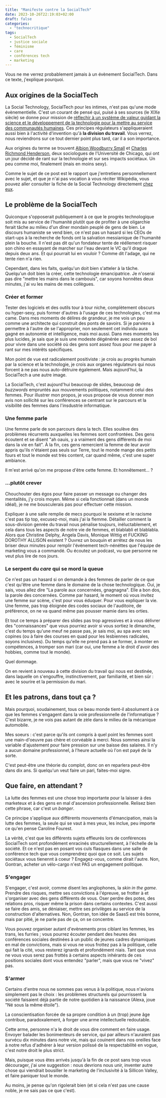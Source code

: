 ```yaml
---
title: "Manifeste contre la SocialTech"
date: 2023-10-26T22:19:03+02:00
draft: false
categories: 
  - "technocritique"
tags:
  - SocialTech
  - justice sociale
  - féminisme
  - care
  - conférences tech
  - marketing
---
```


Vous ne me verrez probablement jamais à un évènement SocialTech. Dans ce texte, j'explique pourquoi.

## Aux origines de la SocialTech

La Social Technology, SocialTech pour les intimes, n'est pas qu'une mode évènementielle. C'est un courant de pensé qui, puisé à ses sources (le XIXe siècle) se donne pour mission de [réflechir à un système de valeur guidant la science et le développement de la technologie pour la mettre au service des communautés humaines](https://www.journals.uchicago.edu/doi/pdfplus/10.1086/210992). Ces principes régulateurs s'appliqueraient aussi bien à l'activité d'invention qu'à **la division du travail**. Vous verrez, nous reviendrons sur ce tout dernier point plus tard, car il a son importance.

Aux origines du terme se trouvent [Albion Woodburry Small](https://en.wikipedia.org/wiki/Albion_Woodbury_Small) et [Charles Richmond Henderson](https://en.wikipedia.org/wiki/Charles_Richmond_Henderson), deux sociologues de l'Université de Chicago, qui ont un jour décidé de rant sur la technologie et sur ses impacts sociétaux. Un peu comme moi, finalement (mais en moins sexy).

Comme le sujet de ce post est le rapport que j'entretiens personnellement avec le sujet, et que je n'ai pas vocation à vous réciter Wikipédia, vous pouvez aller consulter la fiche de la Social Technology directement [chez eux](https://en.wikipedia.org/wiki/Social_technology).

## Le problème de la SocialTech

Quiconque s'opposerait publiquement à ce que le progrès technologique soit mis au service de l'humanité plutôt que de profiter à une oligarchie ferait tâche au milieu d'un dîner mondain peuplé de gens de bien. Le discours humaniste se vend bien, ce n'est pas un hasard si les CEOs de start-ups à la recherche de fonds ont la salvation messianique de l'humanité plein la bouche. Il n'est pas dit qu'un fondateur tente de rééllement risquer son chino en essayant de marcher sur l'eau devant le VC qu'il drague depuis deux ans. Et qui pourrait lui en vouloir ? Comme dit l'adage, qui ne tente rien n'a rien.

Cependant, dans les faits, quelqu'un doit bien s'atteler à la tâche. Quelqu'un doit bien la créer, cette technologie émancipatrice. Je n'oserai pas dire "mettre les mains dans le cambouis", car soyons honnêtes deux minutes, j'ai vu les mains de mes collègues.

### Créer et former

Tester des logiciels et des outils tour à tour niche, complètement obscurs ou hyper-sexy, puis former d'autres à l'usage de ces technologies, c'est ma came. Dans mes moments de délires de grandeur, je me vois un peu comme une architecte qui construit des ponts de savoirs. Si je parviens à permettre à l'autre de se l'approprier, non seulement cet individu aura gagné en autonomie et intelligence, mais moi aussi. Dans mes moments les plus lucides, je sais que je suis une modeste dégénérée avec assez de bol pour vivre dans une société où des gens sont assez fous pour me payer à rant sur mes intérêts spécifiques.

Mon point de vue est radicalement positiviste : je crois au progrès humain par la science et la technologie, je crois aux organes régulateurs qui nous forcent à ne pas nous auto-détruire également. Mais aujourd'hui, la SocialTech a une autre image.

La SocialTech, c'est aujourd'hui beaucoup de slides, beaucoup de _buzzwords_ empruntés aux mouvements politiques, notamment celui des femmes. Pour illustrer mon propos, je vous propose de vous donner mon avis non sollicité sur les conférences se centrant sur le parcours et la visibilité des femmes dans l'insdustrie informatique.

### Une femme parle

Une femme parle de son parcours dans la tech. Elles soulève des problèmes récurrents auxquelles les femmes sont confrontées. Des gens écoutent et se disent "ah oauis, y a vraiment des gens différents de moi dans la vie en fait". À la fin, ces gens remercient la femme de leur avoir appris qu'ils n'étaient pas seuls sur Terre, tout le monde mange des petits fours et tout le monde est très content, car quand même, c'est une super ambiance.

Il m'est arrivé qu'on me propose d'être cette femme. Et honnêtement... ?

### ...plutôt crever

Chouchouter des égos pour faire passer un message ou changer des mentalités, j'y crois moyen. Même si cela fonctionnait (dans un monde idéal), je ne me bousculerais pas pour effectuer cette mission.

Expliquer à une salle remplie de mecs pourquoi le sexisme et le racisme c'est pas tip top, excusez-moi, mais j'ai la flemme. Détailler comment la sous-division genrée du travail nous pénalise toujours, inéluctablement, et cela dans tous les aspects de notre vie de femmes, et blablabli et blablabla. Alors que Christine Delphy, Angela Davis, Monique Wittig et FUCKING DOROTHY ALLISON existent ? Ouvrez un bouquin et arrêtez de nous les briser deux minutes pour remplir l'évènement tech-nénéttes que l'équipe de marketing vous a commandé. Ou écoutez un podcast, vu que personne ne veut plus lire de nos jours.

### Le serpent du _care_ qui se mord la queue

Ce n'est pas un hasard si on demande à des femmes de parler de ce que c'est qu'être une femme dans le domaine de la chose technologique. Oui, je sais, vous allez dire "La parole aux concernées, gnagnagna". Elle a bon dos, la parole des concernées. Comme par hasard, le moment où vous invitez une femme sur scène, c'est pour vous éduquer. Pour vous expliquer la vie. Une femme, pas trop éloignée des codes sociaux de l'auditoire, de préférence, on ne va quand même pas pousser mamie dans les orties.

Et tout ce temps à préparer des slides pas trop agressives et à vous délivrer des "connaissances" que vous pourriez avoir si vous sortiez le dimanche, c'est du temps qu'une meuf ne passe pas, je sais moi, au spa avec ses copines (ou à faire des courses en quad pour les lesbiennes radicales, soyons inclusives). Du temps qu'elle ne prend pas à se former, à monter en compétences, à tromper son mari (car oui, une femme a le droit d'avoir des hobbies, comme tout le monde).

Quel dommage.

On en revient à nouveau à cette division du travail qui nous est destinée, dans laquelle on s'engouffre, instinctivement, par familiarité, et bien sûr : avec le sourire et la permission du mari.

## Et les patrons, dans tout ça ?

Mais pourquoi, soudainement, tous ce beau monde tient-il absolument à ce que les femmes s'engagent dans la voie professionnelle de l'informatique ? C'est bizarre, je ne vois pas autant de zèle dans le milieu de la mécanique automobile.

Mes soeurs : c'est parce qu'ils ont compris à quel point les femmes sont une main-d'oeuvre pas chère et corvéable à merci. Nous sommes ainsi la variable d'ajustement pour faire pression sur une baisse des salaires. Il n'y a aucun domaine professionnel, à l'heure actuelle où l'on est payé de la sorte.

C'est peut-être une théorie du complot, donc on en reparlera peut-être dans dix ans. Si quelqu'un veut faire un pari, faites-moi signe.

## Que faire, en attendant ?

La lutte des femmes est une chose trop importante pour la laisser à des marketeux et à des gens en mal d'ascension professionnelle. Relisez bien cette phrase, car c'est un _banger_.

Ce principe s'applique aux différents mouvements d'émancipation, mais la lutte des femmes, la seule qui se vaut à mes yeux, les inclue, peu importe ce qu'en pense Caroline Fourest.

La vérité, c'est que les différents sujets effleurés lors de conférences SocialTech sont profondément enracinés structurellement, à l'échelle de la société. Et ce n'est pas en posant vos culs flasques dans une salle de conférence tech que vous comprendrez quoi que ce soit. Les sujets sociétaux vous tienennt à coeur ? Engagez-vous, comme dirait l'autre. Non, Gontran, acheter un vélo-cargo n'est PAS un engagement politique.

### S'engager

S'engager, c'est avoir, comme disent les anglophones, la _skin in the game_. Prendre des risques, mettre ses convictions à l'épreuve, se frotter à et s'organiser avec des gens différents de vous. Oser perdre des potes, des relations pros, risquer même la prison dans certains contextes. C'est aussi se faire des amis, se déniaiser, mettre ses privilèges au service de la construction d'alternatives. Non, Gontran, ton idée de SaasS est très bonne, mais par pitié, je ne parle pas de ça, on se concentre.

Vous pouvez organiser autant d'evènements pros ciblant les femmes, les trans, les furries ; vous pourrez écouter pendant des heures des conférences sociales destinées à un public de jeunes cadres dynamiques en mal de convictions, mais si vous ne vous frottez pas à la politique, celle qui fait la cité, vous resterez ignards et profondément niais. Tant que vous ne vous vous serez pas frottés à certains aspects inhérants de ces positions sociales dont vous entendez "parler", mais que vous ne "vivez" pas.

### S'armer

Certains d'entre nous ne sommes pas venus à la politique, nous n'avions simplement pas le choix : les problèmes structurels qui pourrissent la société faisaient déjà partie de notre quotidien à la naissance (Alexa, joue "Né sous la même étoile").

La conscientisation forcée de sa propre condition à un (trop) jeune âge contribue, paradoxalement, à forger une arme intellectuelle redoutable.

Cette arme, personne n'a le droit de vous dire comment en faire usage. Envoyer balader les bonimenteurs de service, qui par ailleurs n'auraient pas survécu dix minutes dans notre vie, mais qui couinent dans nos oreilles face à notre refus d'adhérer à leur version polissé de la respectabilité en vogue, c'est notre droit le plus strict.

Mais, puisque vous êtes arrivés jusqu'à la fin de ce post sans trop vous décourager, j'ai une suggestion : nous devrions nous unir, inventer autre chose qui viendrait bousiller le marketing de l'inclusivité à la Sillicon Valley, et faire paniquer tout le monde.

Au moins, je pense qu'on rigolerait bien (et si cela n'est pas une cause noble, je ne sais pas ce que c'est).